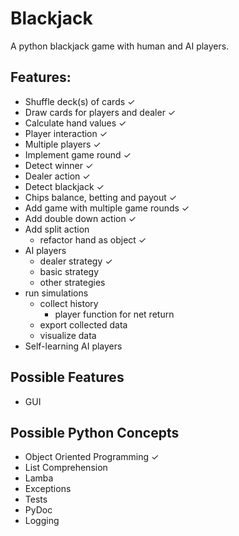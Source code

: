 # Blackjack

A python blackjack game with human and AI players.

## Features:
* Shuffle deck(s) of cards ✓
* Draw cards for players and dealer ✓
* Calculate hand values ✓
* Player interaction ✓
* Multiple players ✓
* Implement game round ✓
* Detect winner ✓
* Dealer action ✓
* Detect blackjack ✓
* Chips balance, betting and payout ✓
* Add game with multiple game rounds ✓
* Add double down action ✓
* Add split action
  * refactor hand as object ✓
* AI players
  * dealer strategy ✓
  * basic strategy
  * other strategies
* run simulations
  * collect history
    * player function for net return
  * export collected data
  * visualize data
* Self-learning AI players

## Possible Features
* GUI

## Possible Python Concepts
* Object Oriented Programming ✓
* List Comprehension
* Lamba
* Exceptions
* Tests
* PyDoc
* Logging

